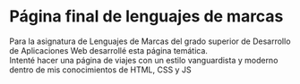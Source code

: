 # Página final de lenguajes de marcas
Para la asignatura de Lenguajes de Marcas del grado superior de Desarrollo de Aplicaciones Web desarrollé esta página temática.
<br>
Intenté hacer una página de viajes con un estilo vanguardista y moderno dentro de mis conocimientos de HTML, CSS y JS
